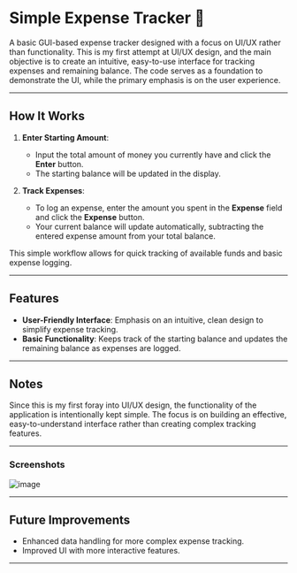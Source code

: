 
# Simple Expense Tracker 💸

A basic GUI-based expense tracker designed with a focus on UI/UX rather than functionality. This is my first attempt at UI/UX design, and the main objective is to create an intuitive, easy-to-use interface for tracking expenses and remaining balance. The code serves as a foundation to demonstrate the UI, while the primary emphasis is on the user experience.

---

## How It Works
1. **Enter Starting Amount**: 
   - Input the total amount of money you currently have and click the **Enter** button.
   - The starting balance will be updated in the display.

2. **Track Expenses**:
   - To log an expense, enter the amount you spent in the **Expense** field and click the **Expense** button.
   - Your current balance will update automatically, subtracting the entered expense amount from your total balance.

This simple workflow allows for quick tracking of available funds and basic expense logging.

---

## Features
- **User-Friendly Interface**: Emphasis on an intuitive, clean design to simplify expense tracking.
- **Basic Functionality**: Keeps track of the starting balance and updates the remaining balance as expenses are logged.

---



## Notes
Since this is my first foray into UI/UX design, the functionality of the application is intentionally kept simple. The focus is on building an effective, easy-to-understand interface rather than creating complex tracking features.

---

### Screenshots
![image](https://github.com/user-attachments/assets/15f08197-3269-4b50-b342-3eac3e704231)


---

## Future Improvements
- Enhanced data handling for more complex expense tracking.
- Improved UI with more interactive features.
---

